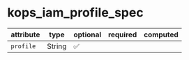 # kops_iam_profile_spec

| attribute | type | optional | required | computed |
| --- | --- | --- | --- | --- |
| `profile` | String | :white_check_mark: |  |  |
